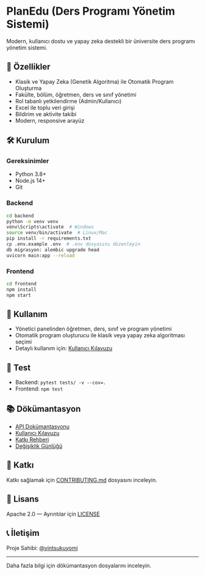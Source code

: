 # PlanEdu (Ders Programı Yönetim Sistemi)

Modern, kullanıcı dostu ve yapay zeka destekli bir üniversite ders programı yönetim sistemi.

## 🚀 Özellikler
- Klasik ve Yapay Zeka (Genetik Algoritma) ile Otomatik Program Oluşturma
- Fakülte, bölüm, öğretmen, ders ve sınıf yönetimi
- Rol tabanlı yetkilendirme (Admin/Kullanıcı)
- Excel ile toplu veri girişi
- Bildirim ve aktivite takibi
- Modern, responsive arayüz

## 🛠️ Kurulum

### Gereksinimler
- Python 3.8+
- Node.js 14+
- Git

### Backend
```bash
cd backend
python -m venv venv
venv\Scripts\activate  # Windows
source venv/bin/activate  # Linux/Mac
pip install -r requirements.txt
cp .env.example .env  # .env dosyasını düzenleyin
db migrasyon: alembic upgrade head
uvicorn main:app --reload
```

### Frontend
```bash
cd frontend
npm install
npm start
```

## 📖 Kullanım
- Yönetici panelinden öğretmen, ders, sınıf ve program yönetimi
- Otomatik program oluşturucu ile klasik veya yapay zeka algoritması seçimi
- Detaylı kullanım için: [Kullanıcı Kılavuzu](USER_GUIDE.md)

## 🧪 Test
- Backend: `pytest tests/ -v --cov=.`
- Frontend: `npm test`

## 📚 Dökümantasyon
- [API Dokümantasyonu](API.md)
- [Kullanıcı Kılavuzu](USER_GUIDE.md)
- [Katkı Rehberi](CONTRIBUTING.md)
- [Değişiklik Günlüğü](CHANGELOG.md)

## 🤝 Katkı
Katkı sağlamak için [CONTRIBUTING.md](CONTRIBUTING.md) dosyasını inceleyin.

## 📄 Lisans
Apache 2.0 — Ayrıntılar için [LICENSE](LICENSE)

## 📞 İletişim
Proje Sahibi: [@yintsukuyomi](https://github.com/yintsukuyomi)

---
Daha fazla bilgi için dökümantasyon dosyalarını inceleyin.

